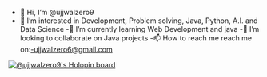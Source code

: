 - 👋 Hi, I’m @ujjwalzero9
- 👀 I’m interested in Development, Problem solving, Java, Python, A.I. and Data Science
-🌱 I’m currently learning Web Development and java
-💞️ I’m looking to collaborate on Java projects
-📫 How to reach me reach me on:-ujjwalzero6@gmail.com

[![@ujjwalzero9's Holopin board](https://holopin.me/ujjwalzero9)](https://holopin.io/@ujjwalzero9)
<!---
ujjwalzero9/ujjwalzero9 is a ✨ special ✨ repository because its `README.md` (this file) appears on your GitHub profile.
You can click the Preview link to take a look at your changes.
--->
